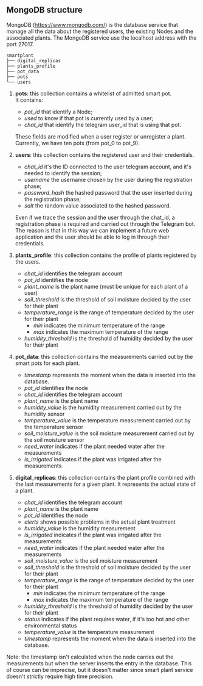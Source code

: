 ## MongoDB structure
MongoDB (https://www.mongodb.com/) is the database service that manage all the data about the registered users, 
the existing Nodes and the associated plants.
The MongoDB service use the localhost address with the port 27017.
```
smartplant
├── digital_replicas
├── plants_profile
├── pot_data
├── pots
└── users
```
1) **pots**: this collection contains a whitelist of admitted smart pot.  
It contains:  
    - *pot_id* that identify a Node;  
    - *used* to know if that pot is currently used by a user;  
    - *chat_id* that identify the telegram user_id that is using that pot.  

   These fields are modified when a user register or unregister a plant.
Currently, we have ten pots (from pot_0 to pot_9).


2) **users**: this collection contains the registered user and their credentials.
    - *chat_id* it's the ID connected to the user telegram account, and it's needed to identify the session;
    - *username* the username chosen by the user during the registration phase;
    - *password_hash* the hashed password that the user inserted during the registration phase;
    - *salt* the random value associated to the hashed password.
  
   Even if we trace the session and the user through the chat_id, a registration phase is required and carried out through the Telegram bot.
The reason is that in this way we can implement a future web application and the user should be able to log in through their credentials.


3) **plants_profile**: this collection contains the profile of plants registered by the users.
    - *chat_id* identifies the telegram account
    - *pot_id* identifies the node
    - *plant_name* is the plant name (must be unique for each plant of a user)
    - *soil_threshold* is the threshold of soil moisture decided by the user for their plant
    - *temperature_range* is the range of temperature decided by the user for their plant
      - *min* indicates the minimum temperature of the range
      - *max* indicates the maximum temperature of the range
    - *humidity_threshold* is the threshold of humidity decided by the user for their plant


4) **pot_data**: this collection contains the measurements carried out by the smart pots for each plant.
   - *timestamp* represents the moment when the data is inserted into the database.
   - *pot_id* identifies the node
   - *chat_id* identifies the telegram account
   - *plant_name* is the plant name
   - *humidity_value* is the humidity measurement carried out by the humidity sensor
   - *temperature_value* is the temperature measurement carried out by the temperature sensor
   - *soil_moisture_value* is the soil moisture measurement carried out by the soil moisture sensor
   - *need_water* indicates if the plant needed water after the measurements
   - *is_irrigated* indicates if the plant was irrigated after the measurements


5) **digital_replicas**: this collection contains the plant profile combined with the last measurements for a given plant. It represents the actual state of a plant.
   - *chat_id* identifies the telegram account
   - *plant_name* is the plant name
   - *pot_id* identifies the node
   - *alerts* shows possible problems in the actual plant treatment
   - *humidity_value* is the humidity measurement
   - *is_irrigated*  indicates if the plant was irrigated after the measurements
   - *need_water* indicates if the plant needed water after the measurements
   - *soil_moisture_value* is the soil moisture measurement
   - *soil_threshold* is the threshold of soil moisture decided by the user for their plant
    - *temperature_range* is the range of temperature decided by the user for their plant
      - *min* indicates the minimum temperature of the range
      - *max* indicates the maximum temperature of the range
    - *humidity_threshold* is the threshold of humidity decided by the user for their plant
   - *status* indicates if the plant requires water, if it's too hot and other environmental status
   - *temperature_value* is the temperature measurement
   - *timestamp* represents the moment when the data is inserted into the database.

Note: the timestamp isn't calculated when the node carries out the measurements but when the server inserts the entry in the database.
This of course can be imprecise, but it doesn't matter since smart plant service doesn't strictly require high time precision.
